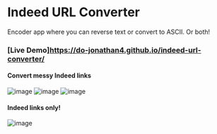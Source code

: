 # Indeed URL Converter
Encoder app where you can reverse text or convert to ASCII. Or both!

### [Live Demo]https://do-jonathan4.github.io/indeed-url-converter/

#### Convert messy Indeed links
![image](https://github.com/do-jonathan4/indeed-url-converter/assets/67031107/3c9f35ef-a2aa-484a-bd90-26a1e207d1f9)
![image](https://github.com/do-jonathan4/indeed-url-converter/assets/67031107/24df1499-2c1c-414e-a9f3-59eddb8624d8)
![image](https://github.com/do-jonathan4/indeed-url-converter/assets/67031107/5dc5f884-5ec5-426d-b146-abb4e5788dcb)

#### Indeed links only!
![image](https://github.com/do-jonathan4/indeed-url-converter/assets/67031107/e42a3564-f86d-4797-811d-f04a6a4b773b)
